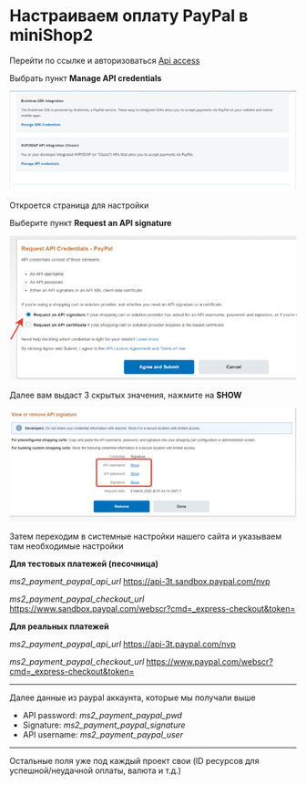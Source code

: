 # Настраиваем оплату PayPal в miniShop2

Перейти по ссылке и  авторизоваться
[Api access](https://www.paypal.com/businessmanage/credentials/apiAccess) 


Выбрать пункт **Manage API credentials**

![Manage API credentials](/assets/images/2020-06-24_21-14-22.png) 


Откроется страница для настройки 

Выберите пункт **Request an API signature**

![Request an API signature](/assets/images/2020-06-24_21-18-40.png) 


Далее вам выдаст 3 скрытых значения, нажмите на **SHOW**

![Request an API signature](/assets/images/2020-06-24_21-14-57.png) 
 
Затем переходим в системные настройки нашего сайта и указываем там необходимые настройки


**Для тестовых платежей (песочница)**

*ms2_payment_paypal_api_url*
https://api-3t.sandbox.paypal.com/nvp

*ms2_payment_paypal_checkout_url*
https://www.sandbox.paypal.com/webscr?cmd=_express-checkout&token= 



**Для реальных платежей**

*ms2_payment_paypal_api_url*
https://api-3t.paypal.com/nvp

*ms2_payment_paypal_checkout_url*
https://www.paypal.com/webscr?cmd=_express-checkout&token=

---------------------------

Далее данные из paypal аккаунта, которые мы получали выше

- API password: *ms2_payment_paypal_pwd*
- Signature: *ms2_payment_paypal_signature*
- API username: *ms2_payment_paypal_user*

---------------------------

Остальные поля уже под каждый проект свои (ID ресурсов для успешной/неудачной оплаты, валюта и т.д.)